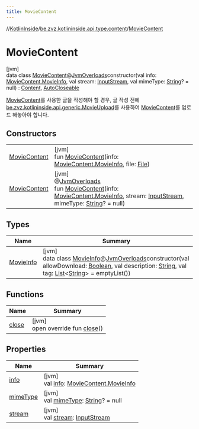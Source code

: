 ```yaml
---
title: MovieContent
---
```

//[KotlinInside](../../../index.html)/[be.zvz.kotlininside.api.type.content](../index.html)/[MovieContent](index.html)



# MovieContent



[jvm]\
data class [MovieContent](index.html)@[JvmOverloads](https://kotlinlang.org/api/latest/jvm/stdlib/kotlin.jvm/-jvm-overloads/index.html)constructor(val info: [MovieContent.MovieInfo](-movie-info/index.html), val stream: [InputStream](https://docs.oracle.com/javase/7/docs/api/java/io/InputStream.html), val mimeType: [String](https://kotlinlang.org/api/latest/jvm/stdlib/kotlin/-string/index.html)? = null) : [Content](../-content/index.html), [AutoCloseable](https://docs.oracle.com/javase/7/docs/api/java/lang/AutoCloseable.html)

[MovieContent](index.html)를 사용한 글을 작성해야 할 경우, 글 작성 전에 [be.zvz.kotlininside.api.generic.MovieUpload](../../be.zvz.kotlininside.api.generic/-movie-upload/index.html)를 사용하여 [MovieContent](index.html)를 업로드 해놓아야 합니다.



## Constructors


| | |
|---|---|
| [MovieContent](-movie-content.html) | [jvm]<br>fun [MovieContent](-movie-content.html)(info: [MovieContent.MovieInfo](-movie-info/index.html), file: [File](https://docs.oracle.com/javase/7/docs/api/java/io/File.html)) |
| [MovieContent](-movie-content.html) | [jvm]<br>@[JvmOverloads](https://kotlinlang.org/api/latest/jvm/stdlib/kotlin.jvm/-jvm-overloads/index.html)<br>fun [MovieContent](-movie-content.html)(info: [MovieContent.MovieInfo](-movie-info/index.html), stream: [InputStream](https://docs.oracle.com/javase/7/docs/api/java/io/InputStream.html), mimeType: [String](https://kotlinlang.org/api/latest/jvm/stdlib/kotlin/-string/index.html)? = null) |


## Types


| Name | Summary |
|---|---|
| [MovieInfo](-movie-info/index.html) | [jvm]<br>data class [MovieInfo](-movie-info/index.html)@[JvmOverloads](https://kotlinlang.org/api/latest/jvm/stdlib/kotlin.jvm/-jvm-overloads/index.html)constructor(val allowDownload: [Boolean](https://kotlinlang.org/api/latest/jvm/stdlib/kotlin/-boolean/index.html), val description: [String](https://kotlinlang.org/api/latest/jvm/stdlib/kotlin/-string/index.html), val tag: [List](https://kotlinlang.org/api/latest/jvm/stdlib/kotlin.collections/-list/index.html)&lt;[String](https://kotlinlang.org/api/latest/jvm/stdlib/kotlin/-string/index.html)&gt; = emptyList()) |


## Functions


| Name | Summary |
|---|---|
| [close](close.html) | [jvm]<br>open override fun [close](close.html)() |


## Properties


| Name | Summary |
|---|---|
| [info](info.html) | [jvm]<br>val [info](info.html): [MovieContent.MovieInfo](-movie-info/index.html) |
| [mimeType](mime-type.html) | [jvm]<br>val [mimeType](mime-type.html): [String](https://kotlinlang.org/api/latest/jvm/stdlib/kotlin/-string/index.html)? = null |
| [stream](stream.html) | [jvm]<br>val [stream](stream.html): [InputStream](https://docs.oracle.com/javase/7/docs/api/java/io/InputStream.html) |

